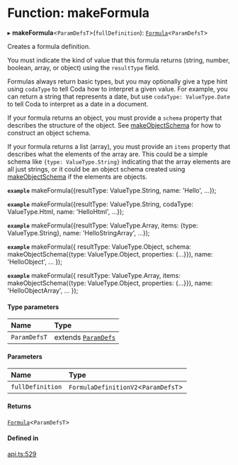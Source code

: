 # Function: makeFormula

▸ **makeFormula**<`ParamDefsT`\>(`fullDefinition`): [`Formula`](../types/Formula.md)<`ParamDefsT`\>

Creates a formula definition.

You must indicate the kind of value that this formula returns (string, number, boolean, array, or object)
using the `resultType` field.

Formulas always return basic types, but you may optionally give a type hint using
`codaType` to tell Coda how to interpret a given value. For example, you can return
a string that represents a date, but use `codaType: ValueType.Date` to tell Coda
to interpret as a date in a document.

If your formula returns an object, you must provide a `schema` property that describes
the structure of the object. See [makeObjectSchema](makeObjectSchema.md) for how to construct an object schema.

If your formula returns a list (array), you must provide an `items` property that describes
what the elements of the array are. This could be a simple schema like `{type: ValueType.String}`
indicating that the array elements are all just strings, or it could be an object schema
created using [makeObjectSchema](makeObjectSchema.md) if the elements are objects.

**`example`**
makeFormula({resultType: ValueType.String, name: 'Hello', ...});

**`example`**
makeFormula({resultType: ValueType.String, codaType: ValueType.Html, name: 'HelloHtml', ...});

**`example`**
makeFormula({resultType: ValueType.Array, items: {type: ValueType.String}, name: 'HelloStringArray', ...});

**`example`**
makeFormula({
  resultType: ValueType.Object,
  schema: makeObjectSchema({type: ValueType.Object, properties: {...}}),
  name: 'HelloObject',
  ...
});

**`example`**
makeFormula({
  resultType: ValueType.Array,
  items: makeObjectSchema({type: ValueType.Object, properties: {...}}),
  name: 'HelloObjectArray',
  ...
});

#### Type parameters

| Name | Type |
| :------ | :------ |
| `ParamDefsT` | extends [`ParamDefs`](../types/ParamDefs.md) |

#### Parameters

| Name | Type |
| :------ | :------ |
| `fullDefinition` | `FormulaDefinitionV2`<`ParamDefsT`\> |

#### Returns

[`Formula`](../types/Formula.md)<`ParamDefsT`\>

#### Defined in

[api.ts:529](https://github.com/coda/packs-sdk/blob/main/api.ts#L529)
